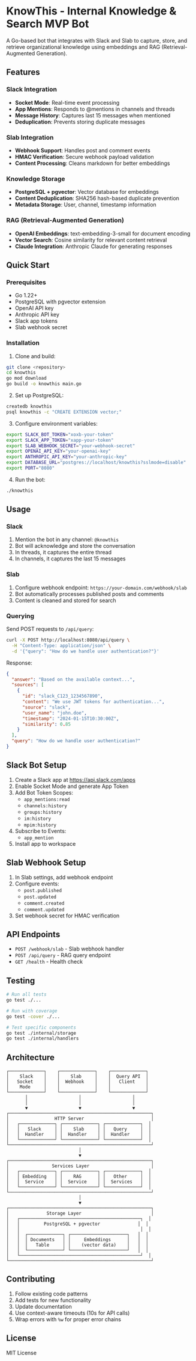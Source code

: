 # KnowThis - Internal Knowledge & Search MVP Bot

A Go-based bot that integrates with Slack and Slab to capture, store, and retrieve organizational knowledge using embeddings and RAG (Retrieval-Augmented Generation).

## Features

### Slack Integration
- **Socket Mode**: Real-time event processing
- **App Mentions**: Responds to @mentions in channels and threads
- **Message History**: Captures last 15 messages when mentioned
- **Deduplication**: Prevents storing duplicate messages

### Slab Integration
- **Webhook Support**: Handles post and comment events
- **HMAC Verification**: Secure webhook payload validation
- **Content Processing**: Cleans markdown for better embeddings

### Knowledge Storage
- **PostgreSQL + pgvector**: Vector database for embeddings
- **Content Deduplication**: SHA256 hash-based duplicate prevention
- **Metadata Storage**: User, channel, timestamp information

### RAG (Retrieval-Augmented Generation)
- **OpenAI Embeddings**: text-embedding-3-small for document encoding
- **Vector Search**: Cosine similarity for relevant content retrieval
- **Claude Integration**: Anthropic Claude for generating responses

## Quick Start

### Prerequisites
- Go 1.22+
- PostgreSQL with pgvector extension
- OpenAI API key
- Anthropic API key
- Slack app tokens
- Slab webhook secret

### Installation

1. Clone and build:
```bash
git clone <repository>
cd knowthis
go mod download
go build -o knowthis main.go
```

2. Set up PostgreSQL:
```bash
createdb knowthis
psql knowthis -c "CREATE EXTENSION vector;"
```

3. Configure environment variables:
```bash
export SLACK_BOT_TOKEN="xoxb-your-token"
export SLACK_APP_TOKEN="xapp-your-token"
export SLAB_WEBHOOK_SECRET="your-webhook-secret"
export OPENAI_API_KEY="your-openai-key"
export ANTHROPIC_API_KEY="your-anthropic-key"
export DATABASE_URL="postgres://localhost/knowthis?sslmode=disable"
export PORT="8080"
```

4. Run the bot:
```bash
./knowthis
```

## Usage

### Slack
1. Mention the bot in any channel: `@knowthis`
2. Bot will acknowledge and store the conversation
3. In threads, it captures the entire thread
4. In channels, it captures the last 15 messages

### Slab
1. Configure webhook endpoint: `https://your-domain.com/webhook/slab`
2. Bot automatically processes published posts and comments
3. Content is cleaned and stored for search

### Querying
Send POST requests to `/api/query`:
```bash
curl -X POST http://localhost:8080/api/query \
  -H "Content-Type: application/json" \
  -d '{"query": "How do we handle user authentication?"}'
```

Response:
```json
{
  "answer": "Based on the available context...",
  "sources": [
    {
      "id": "slack_C123_1234567890",
      "content": "We use JWT tokens for authentication...",
      "source": "slack",
      "user_name": "john.doe",
      "timestamp": "2024-01-15T10:30:00Z",
      "similarity": 0.85
    }
  ],
  "query": "How do we handle user authentication?"
}
```

## Slack Bot Setup

1. Create a Slack app at https://api.slack.com/apps
2. Enable Socket Mode and generate App Token
3. Add Bot Token Scopes:
   - `app_mentions:read`
   - `channels:history`
   - `groups:history`
   - `im:history`
   - `mpim:history`
4. Subscribe to Events:
   - `app_mention`
5. Install app to workspace

## Slab Webhook Setup

1. In Slab settings, add webhook endpoint
2. Configure events:
   - `post.published`
   - `post.updated`
   - `comment.created`
   - `comment.updated`
3. Set webhook secret for HMAC verification

## API Endpoints

- `POST /webhook/slab` - Slab webhook handler
- `POST /api/query` - RAG query endpoint
- `GET /health` - Health check

## Testing

```bash
# Run all tests
go test ./...

# Run with coverage
go test -cover ./...

# Test specific components
go test ./internal/storage
go test ./internal/handlers
```

## Architecture

```
┌─────────────┐    ┌─────────────┐    ┌─────────────┐
│    Slack    │    │    Slab     │    │  Query API  │
│   Socket    │    │  Webhook    │    │   Client    │
│    Mode     │    │             │    │             │
└─────────────┘    └─────────────┘    └─────────────┘
       │                   │                   │
       │                   │                   │
       ▼                   ▼                   ▼
┌─────────────────────────────────────────────────────┐
│                 HTTP Server                         │
│   ┌─────────────┐ ┌─────────────┐ ┌─────────────┐  │
│   │   Slack     │ │    Slab     │ │   Query     │  │
│   │  Handler    │ │  Handler    │ │  Handler    │  │
│   └─────────────┘ └─────────────┘ └─────────────┘  │
└─────────────────────────────────────────────────────┘
                           │
                           ▼
┌─────────────────────────────────────────────────────┐
│                Services Layer                       │
│   ┌─────────────┐ ┌─────────────┐ ┌─────────────┐  │
│   │ Embedding   │ │    RAG      │ │   Other     │  │
│   │  Service    │ │  Service    │ │  Services   │  │
│   └─────────────┘ └─────────────┘ └─────────────┘  │
└─────────────────────────────────────────────────────┘
                           │
                           ▼
┌─────────────────────────────────────────────────────┐
│              Storage Layer                          │
│   ┌─────────────────────────────────────────────┐  │
│   │         PostgreSQL + pgvector              │  │
│   │                                             │  │
│   │  ┌─────────────┐ ┌─────────────────────┐   │  │
│   │  │ Documents   │ │     Embeddings      │   │  │
│   │  │   Table     │ │    (vector data)    │   │  │
│   │  └─────────────┘ └─────────────────────┘   │  │
│   └─────────────────────────────────────────────┘  │
└─────────────────────────────────────────────────────┘
```

## Contributing

1. Follow existing code patterns
2. Add tests for new functionality
3. Update documentation
4. Use context-aware timeouts (10s for API calls)
5. Wrap errors with `%w` for proper error chains

## License

MIT License